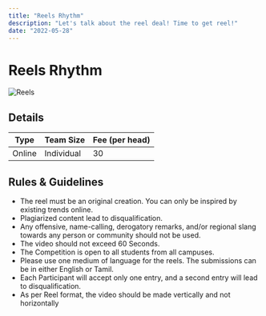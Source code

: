 ```yaml
---
title: "Reels Rhythm"
description: "‌Let's talk about the reel deal! Time to get reel!"
date: "2022-05-28"
---
```


# Reels Rhythm

<img src="/posters/2023/35.png" alt="Reels" class="w-full lg:w-96 mx-auto object-cover" />

## Details

| Type   | Team Size  | Fee (per head) |
| ------ | ---------- | -------------- |
| Online | Individual | 30             |

## Rules & Guidelines

-   The reel must be an original creation. You can only be inspired by existing trends online. 
-   Plagiarized content lead to disqualification.
-   Any offensive, name-calling, derogatory remarks, and/or regional slang towards any person or community should not be used.
-   The video should not exceed 60 Seconds.
-   The Competition is open to all students from all campuses.
-   Please use one medium of language for the reels. The submissions can be in either English or Tamil.
-   Each Participant will accept only one entry, and a second entry will lead to disqualification.
-   As per Reel format, the video should be made vertically and not horizontally
